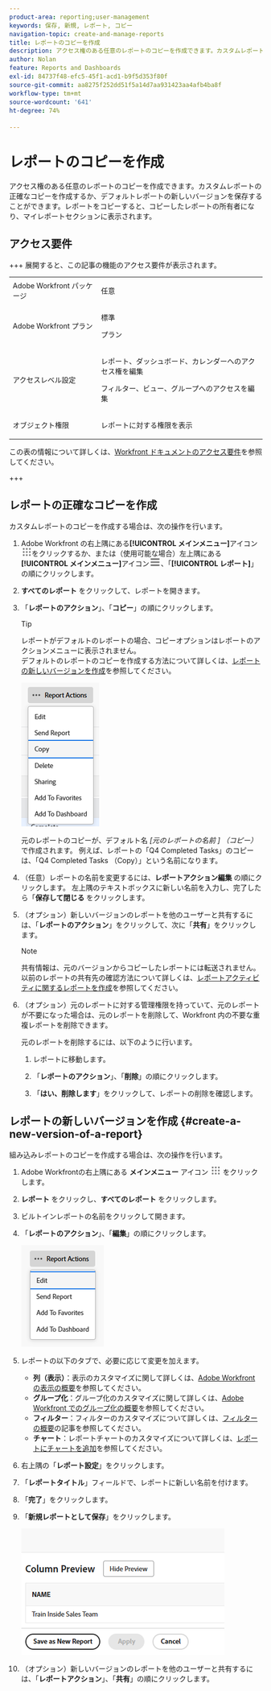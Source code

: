 ```yaml
---
product-area: reporting;user-management
keywords: 保存, 新規, レポート, コピー
navigation-topic: create-and-manage-reports
title: レポートのコピーを作成
description: アクセス権のある任意のレポートのコピーを作成できます。カスタムレポートの正確なコピーを作成するか、デフォルトレポートの新しいバージョンを保存することができます。レポートをコピーすると、コピーしたレポートの所有者になり、マイレポートセクションに表示されます。
author: Nolan
feature: Reports and Dashboards
exl-id: 84737f48-efc5-45f1-acd1-b9f5d353f80f
source-git-commit: aa8275f252dd51f5a14d7aa931423aa4afb4ba8f
workflow-type: tm+mt
source-wordcount: '641'
ht-degree: 74%

---
```


# レポートのコピーを作成

<!-- Audited: 11/2024 -->

アクセス権のある任意のレポートのコピーを作成できます。カスタムレポートの正確なコピーを作成するか、デフォルトレポートの新しいバージョンを保存することができます。レポートをコピーすると、コピーしたレポートの所有者になり、マイレポートセクションに表示されます。

## アクセス要件

+++ 展開すると、この記事の機能のアクセス要件が表示されます。 

<table style="table-layout:auto"> 
 <col> 
 <col> 
 <tbody> 
  <tr> 
   <td role="rowheader">Adobe Workfront パッケージ</td> 
   <td> <p>任意</p> </td> 
  </tr> 
  <tr> 
   <td role="rowheader">Adobe Workfront プラン</td> 
   <td> 
      <p>標準</p>
      <p>プラン</p>
   </td>
  </tr> 
  <tr> 
   <td role="rowheader">アクセスレベル設定</td> 
   <td> <p>レポート、ダッシュボード、カレンダーへのアクセス権を編集</p> <p>フィルター、ビュー、グループへのアクセスを編集</p> </td> 
  </tr> 
  <tr> 
   <td role="rowheader">オブジェクト権限</td> 
   <td> <p>レポートに対する権限を表示</p>  </td> 
  </tr> 
 </tbody> 
</table>

この表の情報について詳しくは、[Workfront ドキュメントのアクセス要件](/help/quicksilver/administration-and-setup/add-users/access-levels-and-object-permissions/access-level-requirements-in-documentation.md)を参照してください。

+++

## レポートの正確なコピーを作成

カスタムレポートのコピーを作成する場合は、次の操作を行います。

1. Adobe Workfront の右上隅にある&#x200B;**[!UICONTROL メインメニュー]**&#x200B;アイコン![メインメニュー](/help/_includes/assets/main-menu-icon.png)をクリックするか、または（使用可能な場合）左上隅にある&#x200B;**[!UICONTROL メインメニュー]**&#x200B;アイコン![メインメニュー](/help/_includes/assets/main-menu-icon-left-nav.png)、「**[!UICONTROL レポート]**」の順にクリックします。

1. **すべてのレポート** をクリックして、レポートを開きます。

1. 「**レポートのアクション**」、「**コピー**」の順にクリックします。

   >[!TIP]
   >
   >レポートがデフォルトのレポートの場合、コピーオプションはレポートのアクションメニューに表示されません。\
   >デフォルトのレポートのコピーを作成する方法について詳しくは、[レポートの新しいバージョンを作成](#create-a-new-version-of-a-report)を参照してください。

   ![レポートをコピー](assets/unshimmed-report-actions-copy.png)

   元のレポートのコピーが、デフォルト名 _[元のレポートの名前 ] （コピー）_ で作成されます。 例えば、レポートの「Q4 Completed Tasks」のコピーは、「Q4 Completed Tasks （Copy）」という名前になります。

1. （任意）レポートの名前を変更するには、**レポートアクション**&#x200B;**編集** の順にクリックします。 左上隅のテキストボックスに新しい名前を入力し、完了したら「**保存して閉じる** をクリックします。

1. （オプション）新しいバージョンのレポートを他のユーザーと共有するには、「**レポートのアクション**」をクリックして、次に「**共有**」をクリックします。

   >[!NOTE]
   >
   >共有情報は、元のバージョンからコピーしたレポートには転送されません。\
   >以前のレポートの共有先の確認方法について詳しくは、[レポートアクティビティに関するレポートを作成](../../../reports-and-dashboards/reports/report-usage/create-report-reporting-activities.md#identify)を参照してください。

1. （オプション）元のレポートに対する管理権限を持っていて、元のレポートが不要になった場合は、元のレポートを削除して、Workfront 内の不要な重複レポートを削除できます。

   元のレポートを削除するには、以下のように行います。

   1. レポートに移動します。

   1. 「**レポートのアクション**」、「**削除**」の順にクリックします。

   1. 「**はい、削除します**」をクリックして、レポートの削除を確認します。

## レポートの新しいバージョンを作成 {#create-a-new-version-of-a-report}

組み込みレポートのコピーを作成する場合は、次の操作を行います。

1. Adobe Workfrontの右上隅にある **メインメニュー** アイコン ![&#x200B; メインメニューアイコン &#x200B;](assets/main-menu-icon.png) をクリックします。

1. **レポート** をクリックし、**すべてのレポート** をクリックします。
1. ビルトインレポートの名前をクリックして開きます。
1. 「**レポートのアクション**」、「**編集**」の順にクリックします。

   ![レポートを編集](assets/unshimmed-report-actions-default-report.png)

1. レポートの以下のタブで、必要に応じて変更を加えます。

   * **列（表示）**：表示のカスタマイズに関して詳しくは、[Adobe Workfront の表示の概要](../../../reports-and-dashboards/reports/reporting-elements/views-overview.md)を参照してください。
   * **グループ化**：グループ化のカスタマイズに関して詳しくは、[Adobe Workfront でのグループ化の概要](../../../reports-and-dashboards/reports/reporting-elements/groupings-overview.md)を参照してください。
   * **フィルター**：フィルターのカスタマイズについて詳しくは、[フィルターの概要](../../../reports-and-dashboards/reports/reporting-elements/filters-overview.md)の記事を参照してください。
   * **チャート**：レポートチャートのカスタマイズについて詳しくは、[レポートにチャートを追加](../../../reports-and-dashboards/reports/creating-and-managing-reports/add-chart-report.md)を参照してください。

1. 右上隅の「**レポート設定**」をクリックします。
1. 「**レポートタイトル**」フィールドで、レポートに新しい名前を付けます。
1. 「**完了**」をクリックします。
1. 「**新規レポートとして保存**」をクリックします。

   ![&#x200B; 新規報告書として保存 &#x200B;](assets/unshimmed-save-as-new-report.png)

1. （オプション）新しいバージョンのレポートを他のユーザーと共有するには、「**レポートアクション**」、「**共有**」の順にクリックします。
